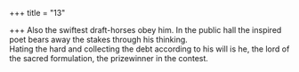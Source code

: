 +++
title = "13"

+++
Also the swiftest draft-horses obey him. In the public hall the inspired  poet bears away the stakes through his thinking.  
Hating the hard and collecting the debt according to his will is he, the  lord of the sacred formulation, the prizewinner in the contest.  